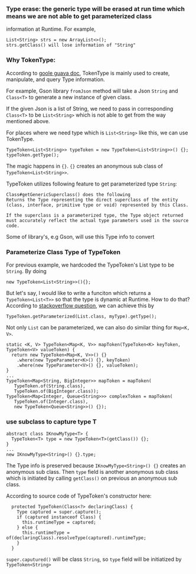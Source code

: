 ### Type erase: the generic type will be erased at run time which means we are not able to get parameterized class 
information at Runtime.
For example, 

```
List<String> strs = new ArrayList<>();
strs.getClass() will lose information of "String"
```

### Why TokenType: 
According to [goole guava doc](https://github.com/google/guava/wiki/ReflectionExplained), 
TokenType is mainly used to create, manipulate, and query Type information.

For example, Gson library `fromJson` method will take a Json `String` and `Class<T>` to generate
a new instance of given class. 

If the given Json is a list of String, we need to pass in corresponding `Class<T>` to be `List<String>` which
is not able to get from the way mentioned above.

For places where we need type which is `List<String>` like this, we can use TokenType.

```
TypeToken<List<String>> typeToken = new TypeToken<List<String>>() {};
typeToken.getType();
```

The magic happens in `{}`. `{}` creates an anonymous sub class of `TypeToken<List<String>>`.

TypeToken utilizes following feature to get parameterized type `String`:

```
Class#getGenericSuperclass() does the following
Returns the Type representing the direct superclass of the entity (class, interface, primitive type or void) represented by this Class.

If the superclass is a parameterized type, the Type object returned must accurately reflect the actual type parameters used in the source code.
```

Some of library's, e.g Gson, will use this Type info to convert

### Parameterize Class Type of TypeToken
For previous example, we hardcoded the TypeToken's List type to be `String`. By doing
```
new TypeToken<List<String>>(){};
```

But let's say, I would like to write a funciton which returns a `TypeToken<List<T>>` so that the type is dynamic at Runtime.
How to do that?
According to [stackoverflow question](https://stackoverflow.com/questions/14139437/java-type-generic-as-argument-for-gson),
we can achieve this by

```
TypeToken.getParameterized(List.class, myType).getType();
```

Not only `List` can be parameterized, we can also do similar thing for `Map<K, V>`. 

```
static <K, V> TypeToken<Map<K, V>> mapToken(TypeToken<K> keyToken, TypeToken<V> valueToken) {
  return new TypeToken<Map<K, V>>() {}
    .where(new TypeParameter<K>() {}, keyToken)
    .where(new TypeParameter<V>() {}, valueToken);
}
...
TypeToken<Map<String, BigInteger>> mapToken = mapToken(
   TypeToken.of(String.class),
   TypeToken.of(BigInteger.class));
TypeToken<Map<Integer, Queue<String>>> complexToken = mapToken(
   TypeToken.of(Integer.class),
   new TypeToken<Queue<String>>() {});
```

### use subclass to capture type T
```
abstract class IKnowMyType<T> {
  TypeToken<T> type = new TypeToken<T>(getClass()) {};
}
...
new IKnowMyType<String>() {}.type;
```

The Type info is preserved because `IKnowMyType<String>() {}` creates an anonymous sub class.
Then `type` field is another anonymous sub class which is initiated by calling `getClass()` on previous an anonymous sub class.

According to source code of TypeToken's constructor here:
```
  protected TypeToken(Class<?> declaringClass) {
    Type captured = super.capture();
    if (captured instanceof Class) {
      this.runtimeType = captured;
    } else {
      this.runtimeType = of(declaringClass).resolveType(captured).runtimeType;
    }
  }
```
`super.caputured()` will be class `String`, so `type` field will be initiatized by `TypeToken<String>`
